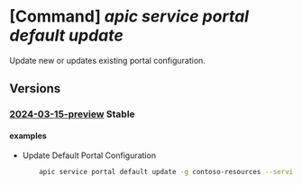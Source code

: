 # [Command] _apic service portal default update_

Update new or updates existing portal configuration.

## Versions

### [2024-03-15-preview](/Resources/mgmt-plane/L3N1YnNjcmlwdGlvbnMve30vcmVzb3VyY2Vncm91cHMve30vcHJvdmlkZXJzL21pY3Jvc29mdC5hcGljZW50ZXIvc2VydmljZXMve30vcG9ydGFscy9kZWZhdWx0/2024-03-15-preview.xml) **Stable**

<!-- mgmt-plane /subscriptions/{}/resourcegroups/{}/providers/microsoft.apicenter/services/{}/portals/default 2024-03-15-preview -->

#### examples

- Update Default Portal Configuration
    ```bash
        apic service portal default update -g contoso-resources --service-name contoso --title "Contoso" --is-published false  --authentication'{"clientId":"00000000-0000-0000-0000-000000000000","tenantId":"00000000-0000-0000-0000-000000000000"}'
    ```
